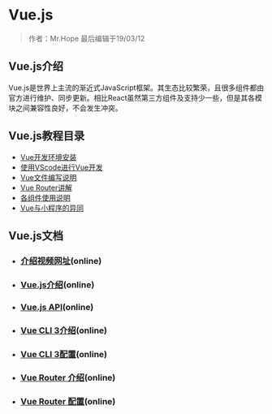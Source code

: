 # Vue.js

> 作者：Mr.Hope 最后编辑于19/03/12

## Vue.js介绍

Vue.js是世界上主流的渐近式JavaScript框架。其生态比较繁荣，且很多组件都由官方进行维护、同步更新。相比React虽然第三方组件及支持少一些，但是其各模块之间兼容性良好，不会发生冲突。

## Vue.js教程目录

- [Vue开发环境安装](install)
- [使用VScode进行Vue开发](debug)
- [Vue文件编写说明](vue)
- [Vue Router讲解](router)
- [各组件使用说明](component)
- [Vue与小程序的异同](compare)

## Vue.js文档

- ### [介绍视频网址](https://v.youku.com/v_show/id_XMzMwMTYyODMyNA==.html?refer=shipinyunPC_operation.liuliling_bofangqi_1244000_fQZ7Fj_18101900)(online)

- ### [Vue.js介绍](https://cn.vuejs.org/v2/guide/)(online)
- ### [Vue.js API](https://cn.vuejs.org/v2/api/)(online)
- ### [Vue CLI 3介绍](https://cli.vuejs.org/zh/guide/cli-service.html)(online)
- ### [Vue CLI 3配置](https://cli.vuejs.org/zh/config/)(online)
- ### [Vue Router 介绍](https://router.vuejs.org/zh/guide/#html)(online)
- ### [Vue Router 配置](https://cli.vuejs.org/zh/config/)(online)
